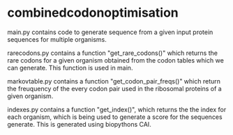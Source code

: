 # combinedcodonoptimisation

main.py contains code to generate sequence from a given input protein sequences for multiple organisms.

rarecodons.py contains a function "get_rare_codons()" which returns the rare codons for a given organism obtained from the codon tables which we can generate. This function is used in main.

markovtable.py contains a function "get_codon_pair_freqs()" which return the freuquency of the every codon pair used
in the ribosomal proteins of a given organism.

indexes.py contains a function "get_index()", which returns the the index for each organism, which is being used to
generate a score for the sequences generate. This is generated using biopythons CAI.
